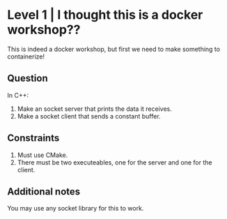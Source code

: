 # Level 1 | I thought this is a docker workshop??
This is indeed a docker workshop, but first we need to make something to containerize!

## Question
In C++:
1. Make an socket server that prints the data it receives.
2. Make a socket client that sends a constant buffer.

## Constraints
1. Must use CMake.
2. There must be two executeables, one for the server and one for the client.

## Additional notes
You may use any socket library for this to work.